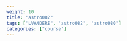 ```yaml
---
weight: 10
title: "astro082"
tags: ["LVANDERE", "astro082", "astro080"]
categories: ["course"]
---
```

